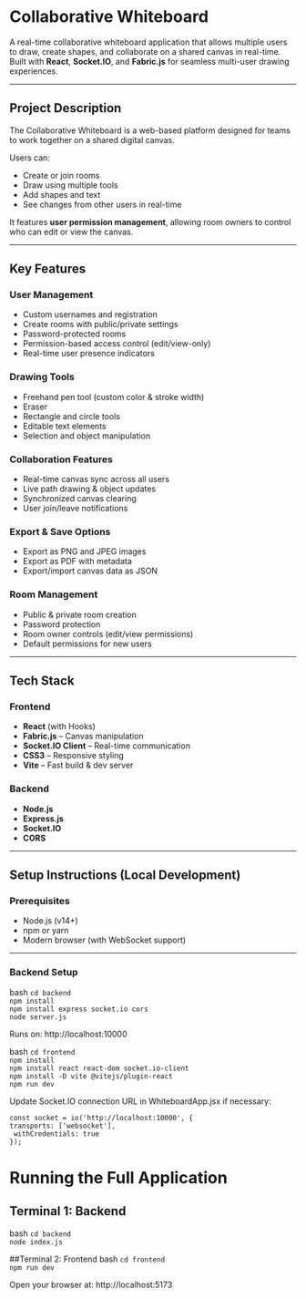 #  Collaborative Whiteboard

A real-time collaborative whiteboard application that allows multiple users to draw, create shapes, and collaborate on a shared canvas in real-time. Built with **React**, **Socket.IO**, and **Fabric.js** for seamless multi-user drawing experiences.

---

##  Project Description

The Collaborative Whiteboard is a web-based platform designed for teams to work together on a shared digital canvas.

Users can:
- Create or join rooms
- Draw using multiple tools
- Add shapes and text
- See changes from other users in real-time

It features **user permission management**, allowing room owners to control who can edit or view the canvas.

---

##  Key Features

###  User Management
- Custom usernames and registration
- Create rooms with public/private settings
- Password-protected rooms
- Permission-based access control (edit/view-only)
- Real-time user presence indicators

###  Drawing Tools
- Freehand pen tool (custom color & stroke width)
- Eraser
- Rectangle and circle tools
- Editable text elements
- Selection and object manipulation

###  Collaboration Features
- Real-time canvas sync across all users
- Live path drawing & object updates
- Synchronized canvas clearing
- User join/leave notifications

###  Export & Save Options
- Export as PNG and JPEG images
- Export as PDF with metadata
- Export/import canvas data as JSON

###  Room Management
- Public & private room creation
- Password protection
- Room owner controls (edit/view permissions)
- Default permissions for new users

---

##  Tech Stack

###  Frontend
- **React** (with Hooks)
- **Fabric.js** – Canvas manipulation
- **Socket.IO Client** – Real-time communication
- **CSS3** – Responsive styling
- **Vite** – Fast build & dev server

###  Backend
- **Node.js**
- **Express.js**
- **Socket.IO**
- **CORS**

---

##  Setup Instructions (Local Development)

###  Prerequisites
- Node.js (v14+)
- npm or yarn
- Modern browser (with WebSocket support)

---

###  Backend Setup

bash
```cd backend``` <br>
```npm install``` <br>
```npm install express socket.io cors``` <br>
```node server.js```

Runs on: http://localhost:10000

bash
```cd frontend``` <br>
```npm install``` <br>
```npm install react react-dom socket.io-client``` <br>
```npm install -D vite @vitejs/plugin-react``` <br>
```npm run dev```

Update Socket.IO connection URL in WhiteboardApp.jsx if necessary:

```const socket = io('http://localhost:10000', {``` <br>
  ```transports: ['websocket'],``` <br>
 ``` withCredentials: true``` <br>
```});```

# Running the Full Application
## Terminal 1: Backend
bash
```cd backend``` <br>
```node index.js```

##Terminal 2: Frontend
bash
```cd frontend``` <br>
```npm run dev```

Open your browser at: http://localhost:5173

